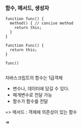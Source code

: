### 함수, 메서드, 생성자


```
function func() {
  method() { // concise method
    return this;
  }
}

function Func() {
  return this;
}

func()


```

자바스크립트의 함수는 1급객체
- 변수나, 데이터에 담길 수 있다.
- 매개변수로 전달 가능
- 함수가 함수를 전달


=> 메서드 : 객체에 의존성이 있는 함수

=> 
